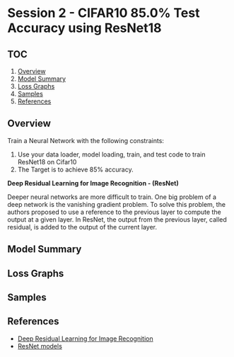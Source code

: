 # Session 2 - CIFAR10 85.0% Test Accuracy using ResNet18

## TOC

1. [Overview](#overview)
1. [Model Summary](#Model-Summary)
1. [Loss Graphs](#loss-graphs)
1. [Samples](#samples)
1. [References](#references)

## Overview

Train a Neural Network with the following constraints:

1. Use your data loader, model loading, train, and test code to train ResNet18 on Cifar10
2. The Target is to achieve 85% accuracy.

**Deep Residual Learning for Image Recognition - (ResNet)**
 
Deeper neural networks are more difficult to train. One big problem of a deep network is the vanishing gradient problem.
To solve this problem, the authors proposed to use a reference to the previous layer to compute the output at a given layer. 
In ResNet, the output from the previous layer, called residual, is added to the output of the current layer.


## Model Summary


## Loss Graphs


## Samples


## References

- [Deep Residual Learning for Image Recognition](https://arxiv.org/abs/1512.03385)
- [ResNet models](https://github.com/kuangliu/pytorch-cifar)
